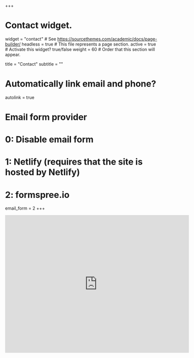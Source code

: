 +++
# Contact widget.
widget = "contact"  # See https://sourcethemes.com/academic/docs/page-builder/
headless = true  # This file represents a page section.
active = true  # Activate this widget? true/false
weight = 60  # Order that this section will appear.

title = "Contact"
subtitle = ""

# Automatically link email and phone?
autolink = true

# Email form provider
#   0: Disable email form
#   1: Netlify (requires that the site is hosted by Netlify)
#   2: formspree.io
email_form = 2
+++

<iframe src="https://www.google.com/maps/embed?pb=!1m14!1m8!1m3!1d756.9766428247752!2d22.95454031081725!3d40.631942344079235!3m2!1i1024!2i768!4f13.1!3m3!1m2!1s0x0%3A0xb63d9e42547fa353!2zzqDOsc67zrHOuc6sIM6mzrnOu86_z4POv8-GzrnOus6uIM6jz4fOv867zq4gzpEuzqAuzpgu!5e0!3m2!1sel!2sgr!4v1525460145071" width="600" height="450" frameborder="0" style="border:0" allowfullscreen></iframe>
